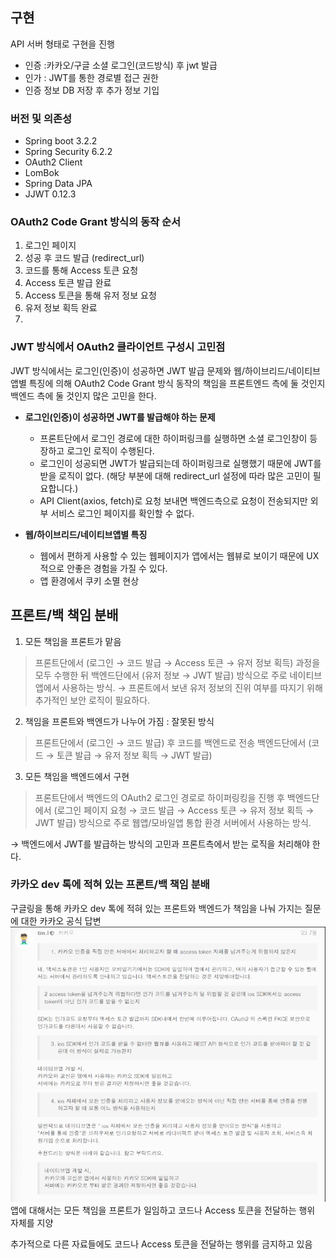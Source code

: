 ## 구현
API 서버 형태로 구현을 진행
- 인증 :카카오/구글 소셜 로그인(코드방식) 후 jwt 발급
- 인가 : JWT를 통한 경로별 접근 권한
- 인증 정보 DB 저장 후 추가 정보 기입

### 버전 및 의존성
- Spring boot 3.2.2
- Spring Security 6.2.2
- OAuth2 Client
- LomBok
- Spring Data JPA 
- JJWT 0.12.3

### OAuth2 Code Grant 방식의 동작 순서

1. 로그인 페이지
2. 성공 후 코드 발급 (redirect_url)
3. 코드를 통해 Access 토큰 요청
4. Access 토큰 발급 완료
5. Access 토큰을 통해 유저 정보 요청
6. 유저 정보 획득 완료
7. 
### JWT 방식에서 OAuth2 클라이언트 구성시 고민점

JWT 방식에서는 로그인(인증)이 성공하면 JWT 발급 문제와 웹/하이브리드/네이티브앱별 특징에 의해 OAuth2 Code Grant 방식 동작의 책임을 프론트엔드 측에 둘 것인지 백엔드 측에 둘 것인지 많은 고민을 한다.

- **로그인(인증)이 성공하면 JWT를 발급해야 하는 문제**
    - 프론트단에서 로그인 경로에 대한 하이퍼링크를 실행하면 소셜 로그인창이 등장하고 로그인 로직이 수행된다.
    - 로그인이 성공되면 JWT가 발급되는데 하이퍼링크로 실행했기 때문에 JWT를 받을 로직이 없다. (해당 부분에 대해 redirect_url 설정에 따라 많은 고민이 필요합니다.)
    - API Client(axios, fetch)로 요청 보내면 백엔드측으로 요청이 전송되지만 외부 서비스 로그인 페이지를 확인할 수 없다.

- **웹/하이브리드/네이티브앱별 특징**
    - 웹에서 편하게 사용할 수 있는 웹페이지가 앱에서는 웹뷰로 보이기 때문에 UX적으로 안좋은 경험을 가질 수 있다.
    - 앱 환경에서 쿠키 소멸 현상

## 프론트/백 책임 분배
1. 모든 책임을 프론트가 맡음
> 프론트단에서 (로그인 → 코드 발급 → Access 토큰 → 유저 정보 획득) 과정을 모두 수행한 뒤 백엔드단에서 (유저 정보 → JWT 발급) 방식으로 주로 네이티브앱에서 사용하는 방식.
→ 프론트에서 보낸 유저 정보의 진위 여부를 따지기 위해 추가적인 보안 로직이 필요하다.

2. 책임을 프론트와 백엔드가 나누어 가짐 : 잘못된 방식
> 프론트단에서 (로그인 → 코드 발급) 후 코드를 백엔드로 전송 백엔드단에서 (코드 → 토큰 발급 → 유저 정보 획득 → JWT 발급)

3. 모든 책임을 백엔드에서 구현
> 프론트단에서 백엔드의 OAuth2 로그인 경로로 하이퍼링킹을 진행 후 백엔드단에서 (로그인 페이지 요청 → 코드 발급 → Access 토큰 → 유저 정보 획득 → JWT 발급) 방식으로 주로 웹앱/모바일앱 통합 환경 서버에서 사용하는 방식.

→ 백엔드에서 JWT를 발급하는 방식의 고민과 프론트측에서 받는 로직을 처리해야 한다.



### 카카오 dev 톡에 적혀 있는 프론트/백 책임 분배

구글링을 통해 카카오 dev 톡에 적혀 있는 프론트와 백엔드가 책임을 나눠 가지는 질문에 대한 카카오 공식 답변
![Oauth2.png](screenshots%2FOauth2.png)
앱에 대해서는 모든 책임을 프론트가 일임하고 코드나 Access 토큰을 전달하는 행위 자체를 지양

추가적으로 다른 자료들에도 코드나 Access 토큰을 전달하는 행위를 금지하고 있음